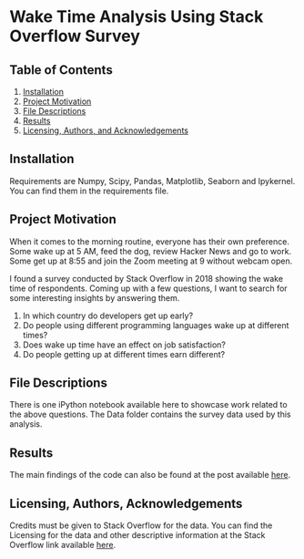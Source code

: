 # Wake Time Analysis Using Stack Overflow Survey

## Table of Contents

1. [Installation](#installation)
2. [Project Motivation](#motivation)
3. [File Descriptions](#files)
4. [Results](#results)
5. [Licensing, Authors, and Acknowledgements](#licensing)

## Installation

Requirements are Numpy, Scipy, Pandas, Matplotlib, Seaborn and Ipykernel. You can find them in the requirements file.

## Project Motivation

When it comes to the morning routine, everyone has their own preference. Some wake up at 5 AM, feed the dog, review Hacker News and go to work. Some get up at 8:55 and join the Zoom meeting at 9 without webcam open.

I found a survey conducted by Stack Overflow in 2018 showing the wake time of respondents. Coming up with a few questions, I want to search for some interesting insights by answering them.

1. In which country do developers get up early?
2. Do people using different programming languages wake up at different times?
3. Does wake up time have an effect on job satisfaction?
4. Do people getting up at different times earn different?


## File Descriptions

There is one iPython notebook available here to showcase work related to the above questions. The Data folder contains the survey data used by this analysis.  


## Results

The main findings of the code can also be found at the post available [here](https://www.keyanyang.com/data/2020/06/17/as-a-developer-is-waking-up-at-8-am-too-late).

## Licensing, Authors, Acknowledgements

Credits must be given to Stack Overflow for the data.  You can find the Licensing for the data and other descriptive information at the Stack Overflow link available [here](https://insights.stackoverflow.com/survey).